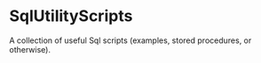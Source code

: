 # SqlUtilityScripts

A collection of useful Sql scripts (examples, stored procedures, or otherwise).